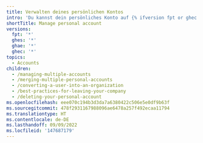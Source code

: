 ```yaml
---
title: Verwalten deines persönlichen Kontos
intro: 'Du kannst dein persönliches Konto auf {% ifversion fpt or ghec or ghes %}{% data variables.product.product_location %}{% elsif ghae %}{% data variables.product.product_name %}{% endif %} verwalten. Du kannst zum Beispiel {% ifversion fpt or ghec %}mehrere Konten verwalten, {% endif %}ein Konto in eine Organisation{% ifversion fpt or ghec or ghes %} umwandeln oder ein Konto löschen{% endif %}.'
shortTitle: Manage personal account
versions:
  fpt: '*'
  ghes: '*'
  ghae: '*'
  ghec: '*'
topics:
  - Accounts
children:
  - /managing-multiple-accounts
  - /merging-multiple-personal-accounts
  - /converting-a-user-into-an-organization
  - /best-practices-for-leaving-your-company
  - /deleting-your-personal-account
ms.openlocfilehash: eee070c194b3d3da7a6380422c506e5e0df9b63f
ms.sourcegitcommit: 478f2931167988096ae6478a257f492ecaa11794
ms.translationtype: HT
ms.contentlocale: de-DE
ms.lasthandoff: 09/09/2022
ms.locfileid: '147687179'
---
```


